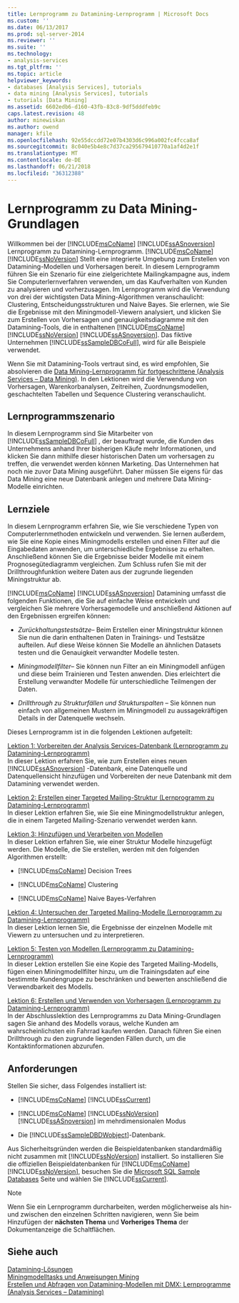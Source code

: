 ```yaml
---
title: Lernprogramm zu Datamining-Lernprogramm | Microsoft Docs
ms.custom: ''
ms.date: 06/13/2017
ms.prod: sql-server-2014
ms.reviewer: ''
ms.suite: ''
ms.technology:
- analysis-services
ms.tgt_pltfrm: ''
ms.topic: article
helpviewer_keywords:
- databases [Analysis Services], tutorials
- data mining [Analysis Services], tutorials
- tutorials [Data Mining]
ms.assetid: 6602edb6-d160-43fb-83c8-9df5dddfeb9c
caps.latest.revision: 48
author: minewiskan
ms.author: owend
manager: kfile
ms.openlocfilehash: 92e55dccdd72e07b4303d6c996a002fc4fcca8af
ms.sourcegitcommit: 8c040e5b4e8c7d37ca295679410770a1af4d2e1f
ms.translationtype: MT
ms.contentlocale: de-DE
ms.lasthandoff: 06/21/2018
ms.locfileid: "36312388"
---
```

# <a name="basic-data-mining-tutorial"></a>Lernprogramm zu Data Mining-Grundlagen
  Willkommen bei der [!INCLUDE[msCoName](../includes/msconame-md.md)] [!INCLUDE[ssASnoversion](../includes/ssasnoversion-md.md)] Lernprogramm zu Datamining-Lernprogramm. [!INCLUDE[msCoName](../includes/msconame-md.md)] [!INCLUDE[ssNoVersion](../includes/ssnoversion-md.md)] Stellt eine integrierte Umgebung zum Erstellen von Datamining-Modellen und Vorhersagen bereit. In diesem Lernprogramm führen Sie ein Szenario für eine zielgerichtete Mailingkampagne aus, indem Sie Computerlernverfahren verwenden, um das Kaufverhalten von Kunden zu analysieren und vorherzusagen. Im Lernprogramm wird die Verwendung von drei der wichtigsten Data Mining-Algorithmen veranschaulicht: Clustering, Entscheidungsstrukturen und Naive Bayes. Sie erlernen, wie Sie die Ergebnisse mit den Miningmodell-Viewern analysiert, und klicken Sie zum Erstellen von Vorhersagen und genauigkeitsdiagramme mit den Datamining-Tools, die in enthaltenen [!INCLUDE[msCoName](../includes/msconame-md.md)] [!INCLUDE[ssNoVersion](../includes/ssnoversion-md.md)] [!INCLUDE[ssASnoversion](../includes/ssasnoversion-md.md)]. Das fiktive Unternehmen [!INCLUDE[ssSampleDBCoFull](../includes/sssampledbcofull-md.md)], wird für alle Beispiele verwendet.  
  
 Wenn Sie mit Datamining-Tools vertraut sind, es wird empfohlen, Sie absolvieren die [Data Mining-Lernprogramm für fortgeschrittene &#40;Analysis Services – Data Mining&#41;](../../2014/tutorials/intermediate-data-mining-tutorial-analysis-services-data-mining.md). In den Lektionen wird die Verwendung von Vorhersagen, Warenkorbanalysen, Zeitreihen, Zuordnungsmodellen, geschachtelten Tabellen und Sequence Clustering veranschaulicht.  
  
## <a name="tutorial-scenario"></a>Lernprogrammszenario  
 In diesem Lernprogramm sind Sie Mitarbeiter von [!INCLUDE[ssSampleDBCoFull](../includes/sssampledbcofull-md.md)] , der beauftragt wurde, die Kunden des Unternehmens anhand Ihrer bisherigen Käufe mehr Informationen, und klicken Sie dann mithilfe dieser historischen Daten um vorhersagen zu treffen, die verwendet werden können Marketing. Das Unternehmen hat noch nie zuvor Data Mining ausgeführt. Daher müssen Sie eigens für das Data Mining eine neue Datenbank anlegen und mehrere Data Mining-Modelle einrichten.  
  
## <a name="what-you-will-learn"></a>Lernziele  
 In diesem Lernprogramm erfahren Sie, wie Sie verschiedene Typen von Computerlernmethoden entwickeln und verwenden. Sie lernen außerdem, wie Sie eine Kopie eines Miningmodells erstellen und einen Filter auf die Eingabedaten anwenden, um unterschiedliche Ergebnisse zu erhalten. Anschließend können Sie die Ergebnisse beider Modelle mit einem Prognosegütediagramm vergleichen. Zum Schluss rufen Sie mit der Drillthroughfunktion weitere Daten aus der zugrunde liegenden Miningstruktur ab.  
  
 [!INCLUDE[msCoName](../includes/msconame-md.md)] [!INCLUDE[ssASnoversion](../includes/ssasnoversion-md.md)] Datamining umfasst die folgenden Funktionen, die Sie auf einfache Weise entwickeln und vergleichen Sie mehrere Vorhersagemodelle und anschließend Aktionen auf den Ergebnissen ergreifen können:  
  
-   *Zurückhaltungstestsätze*– Beim Erstellen einer Miningstruktur können Sie nun die darin enthaltenen Daten in Trainings- und Testsätze aufteilen. Auf diese Weise können Sie Modelle an ähnlichen Datasets testen und die Genauigkeit verwandter Modelle testen.  
  
-   *Miningmodellfilter*– Sie können nun Filter an ein Miningmodell anfügen und diese beim Trainieren und Testen anwenden. Dies erleichtert die Erstellung verwandter Modelle für unterschiedliche Teilmengen der Daten.  
  
-   *Drillthrough zu Strukturfällen und Strukturspalten* – Sie können nun einfach von allgemeinen Mustern im Miningmodell zu aussagekräftigen Details in der Datenquelle wechseln.  
  
 Dieses Lernprogramm ist in die folgenden Lektionen aufgeteilt:  
  
 [Lektion 1: Vorbereiten der Analysis Services-Datenbank &#40;Lernprogramm zu Datamining-Lernprogramm&#41;](../../2014/tutorials/lesson-1-preparing-the-analysis-services-database-basic-data-mining-tutorial.md)  
 In dieser Lektion erfahren Sie, wie zum Erstellen eines neuen [!INCLUDE[ssASnoversion](../includes/ssasnoversion-md.md)] -Datenbank, eine Datenquelle und Datenquellensicht hinzufügen und Vorbereiten der neue Datenbank mit dem Datamining verwendet werden.  
  
 [Lektion 2: Erstellen einer Targeted Mailing-Struktur &#40;Lernprogramm zu Datamining-Lernprogramm&#41;](../../2014/tutorials/lesson-2-building-a-targeted-mailing-structure-basic-data-mining-tutorial.md)  
 In dieser Lektion erfahren Sie, wie Sie eine Miningmodellstruktur anlegen, die in einem Targeted Mailing-Szenario verwendet werden kann.  
  
 [Lektion 3: Hinzufügen und Verarbeiten von Modellen](../../2014/tutorials/lesson-3-adding-and-processing-models.md)  
 In dieser Lektion erfahren Sie, wie einer Struktur Modelle hinzugefügt werden. Die Modelle, die Sie erstellen, werden mit den folgenden Algorithmen erstellt:  
  
-   [!INCLUDE[msCoName](../includes/msconame-md.md)] Decision Trees  
  
-   [!INCLUDE[msCoName](../includes/msconame-md.md)] Clustering  
  
-   [!INCLUDE[msCoName](../includes/msconame-md.md)] Naive Bayes-Verfahren  
  
 [Lektion 4: Untersuchen der Targeted Mailing-Modelle &#40;Lernprogramm zu Datamining-Lernprogramm&#41;](../../2014/tutorials/lesson-4-exploring-the-targeted-mailing-models-basic-data-mining-tutorial.md)  
 In dieser Lektion lernen Sie, die Ergebnisse der einzelnen Modelle mit Viewern zu untersuchen und zu interpretieren.  
  
 [Lektion 5: Testen von Modellen &#40;Lernprogramm zu Datamining-Lernprogramm&#41;](../../2014/tutorials/lesson-5-testing-models-basic-data-mining-tutorial.md)  
 In dieser Lektion erstellen Sie eine Kopie des Targeted Mailing-Modells, fügen einen Miningmodellfilter hinzu, um die Trainingsdaten auf eine bestimmte Kundengruppe zu beschränken und bewerten anschließend die Verwendbarkeit des Modells.  
  
 [Lektion 6: Erstellen und Verwenden von Vorhersagen &#40;Lernprogramm zu Datamining-Lernprogramm&#41;](../../2014/tutorials/lesson-6-creating-and-working-with-predictions-basic-data-mining-tutorial.md)  
 In der Abschlusslektion des Lernprogramms zu Data Mining-Grundlagen sagen Sie anhand des Modells voraus, welche Kunden am wahrscheinlichsten ein Fahrrad kaufen werden. Danach führen Sie einen Drillthrough zu den zugrunde liegenden Fällen durch, um die Kontaktinformationen abzurufen.  
  
## <a name="requirements"></a>Anforderungen  
 Stellen Sie sicher, dass Folgendes installiert ist:  
  
-   [!INCLUDE[msCoName](../includes/msconame-md.md)] [!INCLUDE[ssCurrent](../includes/sscurrent-md.md)]  
  
-   [!INCLUDE[msCoName](../includes/msconame-md.md)] [!INCLUDE[ssNoVersion](../includes/ssnoversion-md.md)] [!INCLUDE[ssASnoversion](../includes/ssasnoversion-md.md)] im mehrdimensionalen Modus  
  
-   Die [!INCLUDE[ssSampleDBDWobject](../includes/sssampledbdwobject-md.md)]-Datenbank.  
  
 Aus Sicherheitsgründen werden die Beispieldatenbanken standardmäßig nicht zusammen mit [!INCLUDE[ssNoVersion](../includes/ssnoversion-md.md)] installiert. So installieren Sie die offiziellen Beispieldatenbanken für [!INCLUDE[msCoName](../includes/msconame-md.md)] [!INCLUDE[ssNoVersion](../includes/ssnoversion-md.md)], besuchen Sie die [Microsoft SQL Sample Databases](http://go.microsoft.com/fwlink/?LinkId=88417) Seite und wählen Sie [!INCLUDE[ssCurrent](../includes/sscurrent-md.md)].  
  
> [!NOTE]  
>  Wenn Sie ein Lernprogramm durcharbeiten, werden möglicherweise als hin-und zwischen den einzelnen Schritten navigieren, wenn Sie beim Hinzufügen der **nächsten Thema** und **Vorheriges Thema** der Dokumentanzeige die Schaltflächen.  
  
## <a name="see-also"></a>Siehe auch  
 [Datamining-Lösungen](../../2014/analysis-services/data-mining/data-mining-solutions.md)   
 [Miningmodelltasks und Anweisungen Mining](../../2014/analysis-services/data-mining/mining-model-tasks-and-how-tos.md)   
 [Erstellen und Abfragen von Datamining-Modellen mit DMX: Lernprogramme &#40;Analysis Services – Datamining&#41;](../../2014/tutorials/create-query-data-mining-models-dmx-tutorials.md)  
  
  